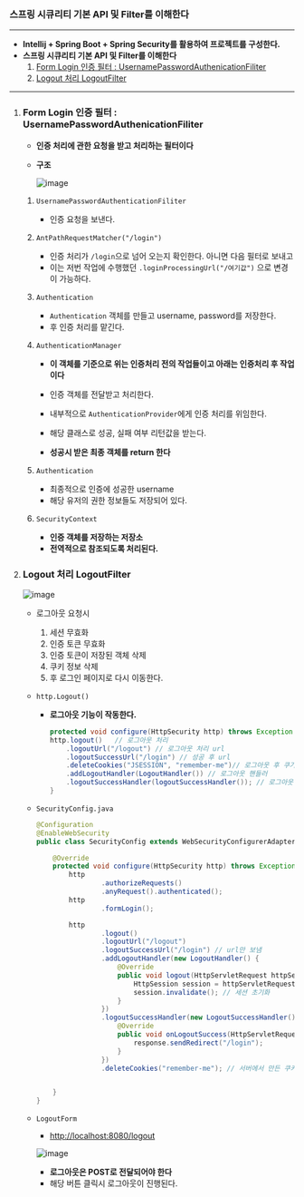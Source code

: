 ### **스프링 시큐리티 기본 API 및  Filter를 이해한다**

---

* **Intellij + Spring Boot + Spring Security를 활용하여 프로젝트를 구성한다.**
* **스프링 시큐리티 기본 API 및  Filter를 이해한다**
	1. [Form Login 인증 필터 : UsernamePasswordAuthenicationFiliter](#Form-Login-인증-필터-:-UsernamePasswordAuthenicationFiliter)
	2. [Logout 처리 LogoutFilter](#Logout-처리-LogoutFilter)

---

1. ### Form Login 인증 필터 : UsernamePasswordAuthenicationFiliter

	* **인증 처리에 관한 요청을 받고 처리하는 필터이다**

	* **구조**

		![image](https://user-images.githubusercontent.com/52272332/96558849-388e3d00-12f7-11eb-945c-15453b688f5b.png)

	1. `UsernamePasswordAuthenticationFiliter` 

		* 인증 요청을 보낸다.

	2. `AntPathRequestMatcher("/login")` 

		* 인증 처리가 `/login`으로 넘어 오는지 확인한다. 아니면 다음 필터로 보내고
		* 이는 저번 작업에 수행했던 `.loginProcessingUrl("/여기값")` 으로 변경이 가능하다.

	3. `Authentication`

		* `Authentication` 객체를 만들고 username, password를 저장한다.
		* 후 인증 처리를 맡긴다.

	4. `AuthenticationManager`

		* **이 객체를 기준으로 위는 인증처리 전의 작업들이고 아래는 인증처리 후 작업이다**

		* 인증 객체를 전달받고 처리한다.
		* 내부적으로 `AuthenticationProvider`에게 인증 처리를 위임한다.
		* 해당 클래스로 성공, 실패 여부 리턴값을 받는다.
		* **성공시 받은 최종 객체를 return 한다**

	5. `Authentication`

		* 최종적으로 인증에 성공한 username
		* 해당 유저의 권한 정보들도 저장되어 있다.

	6. `SecurityContext`

		* **인증 객체를 저장하는 저장소**
		* **전역적으로 참조되도록 처리된다.**

2. ### Logout 처리 LogoutFilter

	![image](https://user-images.githubusercontent.com/52272332/96563690-34651e00-12fd-11eb-8321-f3043d6d705a.png)

	* 로그아웃 요청시 

		1. 세션 무효화
		2. 인증 토큰 무효화
		3. 인증 토큰이 저장된 객체 삭제
		4. 쿠키 정보 삭제
		5. 후 로그인 페이지로 다시 이동한다.

	* `http.Logout()`

		* **로그아웃 기능이 작동한다.**

			```java
			protected void configure(HttpSecurity http) throws Exception {
			http.logout()	// 로그아웃 처리
			    .logoutUrl("/logout") // 로그아웃 처리 url
			    .logoutSuccessUrl("/login") // 성공 후 url
			    .deleteCookies("JSESSION", "remember-me")// 로그아웃 후 쿠기 삭제 
			    .addLogoutHandler(LogoutHandler()) // 로그아웃 핸들러 
			    .logoutSuccessHandler(logoutSuccessHandler()); // 로그아웃 성공 후 핸들러
			}
			```

	* `SecurityConfig.java`

		```java
		@Configuration
		@EnableWebSecurity
		public class SecurityConfig extends WebSecurityConfigurerAdapter {
		
		    @Override
		    protected void configure(HttpSecurity http) throws Exception {
		        http
		                .authorizeRequests()
		                .anyRequest().authenticated();
		        http
		                .formLogin();
		
		        http
		                .logout()
		                .logoutUrl("/logout")
		                .logoutSuccessUrl("/login") // url만 보냄
		                .addLogoutHandler(new LogoutHandler() {
		                    @Override
		                    public void logout(HttpServletRequest httpServletRequest, HttpServletResponse httpServletResponse, Authentication authentication) {
		                        HttpSession session = httpServletRequest.getSession(); // 세션을 받고
		                        session.invalidate(); // 세션 초기화
		                    }
		                })
		                .logoutSuccessHandler(new LogoutSuccessHandler() {
		                    @Override
		                    public void onLogoutSuccess(HttpServletRequest request, HttpServletResponse response, Authentication authentication) throws IOException, ServletException {
		                        response.sendRedirect("/login");
		                    }
		                })
		                .deleteCookies("remember-me"); // 서버에서 만든 쿠키를 삭제하고 싶으면 해당 이름을 넣으면 된다.
		
		
		    }
		}
		
		```

	* `LogoutForm`

		* [http://localhost:8080/logout](#http://localhost:8080/logout)

		![image](https://user-images.githubusercontent.com/52272332/96566377-75aafd00-1300-11eb-87ab-324472980142.png)

		* **로그아웃은 POST로 전달되어야 한다**
		* 해당 버튼 클릭시 로그아웃이 진행된다.

